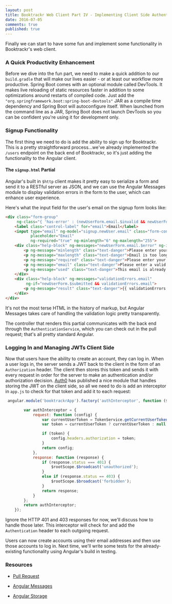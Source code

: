 ```yaml
---
layout: post
title: Booktrackr Web Client Part IV - Implementing Client Side Authentication
date: 2016-07-05
comments: true
published: true
---
```


Finally we can start to have some fun and implement some functionality in Booktrackr's web client.

### A Quick Productivity Enhancement

Before we dive into the fun part, we need to make a quick addition to our `build.gradle` that will make our lives easier - or at least our workflow more productive. Spring Boot comes with an optional module called DevTools. It makes live reloading of static resources faster in addition to some optimizations around restarts of compiled code. Just add the `"org.springframework.boot:spring-boot-devtools"` JAR as a compile time dependency and Spring Boot will autoconfigure itself. When launched from the command line as a JAR, Spring Boot does not launch DevTools so you can be confident you're using it for development only.

### Signup Functionality

The first thing we need to do is add the ability to sign up for Booktrackr. This is a pretty straightforward process…we've already implemented the `/users` endpoint on the back end of Booktrackr, so it's just adding the functionality to the Angular client.

#### The `signup.html` Partial

Angular's built in `$http` client makes it pretty easy to serialize a form and send it to a RESTful server as JSON, and we can use the Angular Messages module to display validation errors in the form to the user, which can enhance user experience.

Here's what the input field for the user's email on the signup form looks like:

```html
<div class="form-group"
     ng-class="{ 'has-error' : (newUserForm.email.$invalid && newUserForm.email.$touched) || validationErrors.email }">
    <label class="control-label" for="email">Email</label>
    <input type="email" ng-model="signup.newUser.email" class="form-control" id="email" name="email"
           placeholder="Email"
           ng-required="true" ng-minlength="6" ng-maxlength="255">
    <div class="help-block" ng-messages="newUserForm.email.$error" ng-if="newUserForm.email.$touched">
        <p ng-message="minlength" class="text-danger">Please enter your email address.</p>
        <p ng-message="maxlength" class="text-danger">Email is too long.</p>
        <p ng-message="required" class="text-danger">Please enter your email address.</p>
        <p ng-message="email" class="text-danger">Please enter a valid email address.</p>
        <p ng-message="used" class="text-danger">This email is already in use.</p>
    </div>
    <div class="help-block" ng-messages="validationErrors.email"
         ng-if="newUserForm.$submitted && validationErrors.email">
        <p ng-message="result" class="text-danger">{{ validationErrors.email.result }}</p>
    </div>
</div>
```

It's not the most terse HTML in the history of markup, but Angular Messages takes care of handling the validation logic pretty transparently.

The controller that renders this partial communicates with the back end through the `AuthenticationService`, which you can check out in the pull request; that's all pretty standard Angular.

### Logging In and Managing JWTs Client Side

Now that users have the ability to create an account, they can log in. When a user logs in, the server sends a JWT back to the client in the form of an `Authorization` header. The client then stores this token and sends it with every request in order for the server to make an authentication and/or authorization decision. [Auth0](https://auth0.com/) has published a nice module that handles storing the JWT on the client side, so all we need to do is add an interceptor in `app.js` to check for that token and add it to each request:

```javascript
 angular.module('booktrackrApp').factory('authInterceptor', function ($rootScope, TokenService) {

        var authInterceptor = {
            request: function (config) {
                var currentUserToken = TokenService.getCurrentUserToken();
                var token = currentUserToken ? currentUserToken : null;

                if (token) {
                    config.headers.authorization = token;
                }
                return config;
            },
            response: function (response) {
                if (response.status === 401) {
                    $rootScope.$broadcast('unauthorized');
                }
                else if (response.status == 403) {
                    $rootScope.$broadcast('forbidden');
                }
                return response;
            }
        };
        return authInterceptor;
    });
```

Ignore the HTTP 401 and 403 responses for now, we'll discuss how to handle those later. This interceptor will check for and add the `Authentication` header to each outgoing request.  

Users can now create accounts using their email addresses and then use those accounts to log in. Next time, we'll write some tests for the already-existing functionality using Angular's build in testing.

### Resources

* [Pull Request](https://github.com/rpmartz/booktrackr/pull/15)

* [Angular Messages](https://docs.angularjs.org/api/ngMessages/directive/ngMessages)

* [Angular Storage](https://github.com/auth0/angular-storage)

  ​
